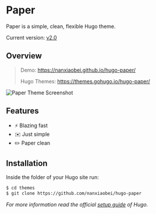 Paper
========

Paper is a simple, clean, flexible Hugo theme.

Current version: [v2.0](https://github.com/nanxiaobei/hugo-paper/releases)

## Overview

> Demo: https://nanxiaobei.github.io/hugo-paper/
>
> Hugo Themes: https://themes.gohugo.io/hugo-paper/

![Paper Theme Screenshot](https://raw.githubusercontent.com/nanxiaobei/hugo-paper/master/images/screenshot.png)


## Features

* ⚡️ Blazing fast
* ✉️ Just simple
* ✏️ Paper clean


## Installation

Inside the folder of your Hugo site run:

```bash
$ cd themes
$ git clone https://github.com/nanxiaobei/hugo-paper
```

*For more information read the official [setup guide](https://gohugo.io/overview/installing/) of Hugo.*
